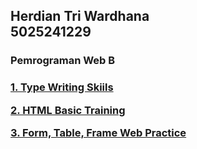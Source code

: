 <h2>
Herdian Tri Wardhana<br>
5025241229
</h2>

### __Pemrograman Web B__

<h3>  
  
[1. Type Writing Skiils](/Type_Wrtiting_Skiils)
  
[2. HTML Basic Training](/HTML-Training)

[3. Form, Table, Frame Web Practice](/Form,%20Table,%20Frame%20Web%20Practice)

</h3>
